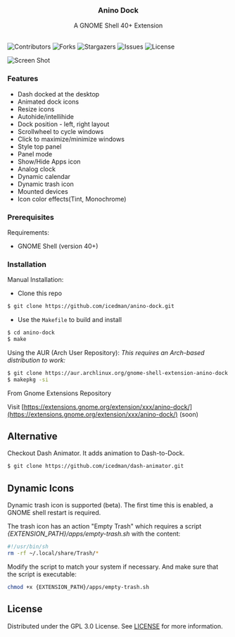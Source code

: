 <br/>
<p align="center">
  <h3 align="center">Anino Dock</h3>

  <p align="center">
    A GNOME Shell 40+ Extension
    <br/>
    <br/>
  </p>
</p>

![Contributors](https://img.shields.io/github/contributors/icedman/anino-dock?color=dark-green) ![Forks](https://img.shields.io/github/forks/icedman/anino-dock?style=social) ![Stargazers](https://img.shields.io/github/stars/icedman/anino-dock?style=social) ![Issues](https://img.shields.io/github/issues/icedman/anino-dock) ![License](https://img.shields.io/github/license/icedman/anino-dock) 


![Screen Shot](https://raw.githubusercontent.com/icedman/anino-dock/main/screenshots/Screenshot%20from%202022-10-17%2021-33-29.png)

### Features

* Dash docked at the desktop
* Animated dock icons
* Resize icons
* Autohide/intellihide
* Dock position - left, right layout
* Scrollwheel to cycle windows
* Click to maximize/minimize windows
* Style top panel
* Panel mode
* Show/Hide Apps icon
* Analog clock
* Dynamic calendar
* Dynamic trash icon
* Mounted devices
* Icon color effects(Tint, Monochrome)

### Prerequisites

Requirements:

* GNOME Shell (version 40+)

### Installation

Manual Installation: 
- Clone this repo
```bash
$ git clone https://github.com/icedman/anino-dock.git
```
- Use the `Makefile` to build and install
```bash 
$ cd anino-dock
$ make
```

Using the AUR (Arch User Repository):
*This requires an Arch-based distribution to work:*
```bash
$ git clone https://aur.archlinux.org/gnome-shell-extension-anino-dock.git
$ makepkg -si
```

From Gnome Extensions Repository

Visit [https://extensions.gnome.org/extension/xxx/anino-dock/](https://extensions.gnome.org/extension/xxx/anino-dock/) (soon)

## Alternative

Checkout Dash Animator. It adds animation to Dash-to-Dock.

```bash
$ git clone https://github.com/icedman/dash-animator.git
```

## Dynamic Icons

Dynamic trash icon is supported (beta). The first time this is enabled, a GNOME shell restart is required.

The trash icon has an action "Empty Trash" which requires a script *{EXTENSION_PATH}/apps/empty-trash.sh* with the content:

```sh
#!/usr/bin/sh
rm -rf ~/.local/share/Trash/*
```

Modify the script to match your system if necessary. And make sure that the script is executable:

```sh
chmod +x {EXTENSION_PATH}/apps/empty-trash.sh
```

## License

Distributed under the GPL 3.0 License. See [LICENSE](https://github.com/icedman/anino-dock/blob/main/LICENSE.md) for more information.
